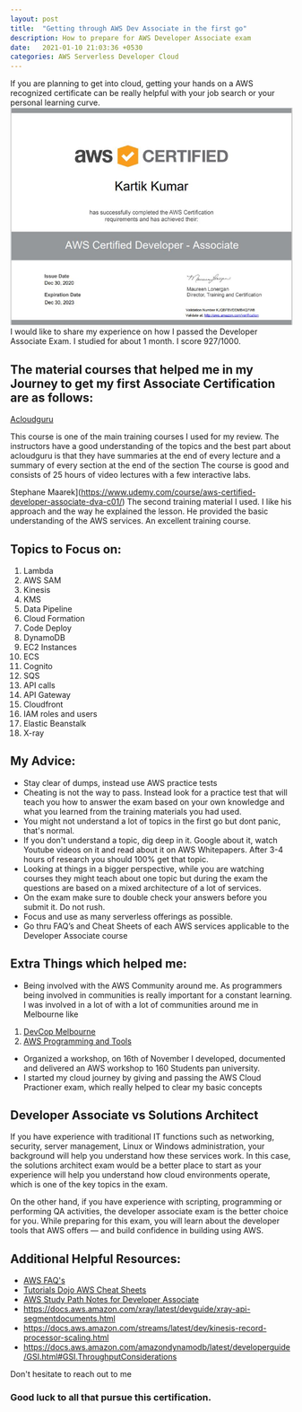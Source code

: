 ```yaml
---
layout: post
title:  "Getting through AWS Dev Associate in the first go"
description: How to prepare for AWS Developer Associate exam
date:   2021-01-10 21:03:36 +0530
categories: AWS Serverless Developer Cloud
---
```

If you are planning to get into cloud, getting your hands on a AWS recognized certificate can be really helpful with your job search or your personal learning curve.
![A test image](/assets/Capture.JPG)
I would like to share my experience on how I passed the Developer Associate Exam. I studied for about 1 month. I score 927/1000.

## The material courses that helped me in my Journey to get my first Associate Certification are as follows:

[Acloudguru](https://www.udemy.com/course/aws-certified-developer-associate/)

This course is one of the main training courses I used for my review. The instructors have a good understanding of the topics and the best part about acloudguru is that they have summaries at the end of every lecture and a summary of every section at the end of the section 
The course is good and consists of 25 hours of video lectures with a few interactive labs.

Stephane Maarek](https://www.udemy.com/course/aws-certified-developer-associate-dva-c01/)
The second training material I used. I like his approach and the way he explained the lesson. He provided the basic understanding of the AWS services. An excellent training course.

## Topics to Focus on:
1. Lambda
2. AWS SAM
3. Kinesis
4. KMS
5. Data Pipeline
6. Cloud Formation
7. Code Deploy
8. DynamoDB
9. EC2 Instances
10. ECS
11. Cognito
12. SQS
13. API calls
14. API Gateway
15. Cloudfront
16. IAM roles and users
17. Elastic Beanstalk
18. X-ray

## My Advice:
* Stay clear of dumps, instead use AWS practice tests 
* Cheating is not the way to pass. Instead look for a practice test that will teach you how to answer the exam based on your own knowledge and what you learned from the training materials you had used.
* You might not understand a lot of topics in the first go but dont panic, that's normal.
* If you don't understand a topic, dig deep in it. Google about it, watch Youtube videos on it and read about it on AWS Whitepapers. After 3-4 hours of research you should 100% get that topic.
* Looking at things in a bigger perspective, while you are watching courses they might teach about one topic but during the exam the questions are based on a mixed architecture of a lot of services.
* On the exam make sure to double check your answers before you submit it. Do not rush.
* Focus and use as many serverless offerings as possible.
* Go thru FAQ’s and Cheat Sheets of each AWS services applicable to the Developer Associate course

## Extra Things which helped me:
* Being involved with the AWS Community around me. As programmers being involved in communities is really important for a constant learning. I was involved in a lot of with a lot of communities around me in Melbourne like
1. [DevCop Melbourne](https://www.meetup.com/DevCoP-Melbourne/)
2. [AWS Programming and Tools](https://www.meetup.com/Melbourne-AWS-Programming-and-Tools-Meetup/)
* Organized a workshop, on 16th of November I developed, documented and delivered an AWS workshop to 160 Students pan university.
* I started my cloud journey by giving and passing the AWS Cloud Practioner exam, which really helped to clear my basic concepts

## Developer Associate vs Solutions Architect
If you have experience with traditional IT functions such as networking, security, server management, Linux or Windows administration, your background will help you understand how these services work.  In this case, the solutions architect exam would be a better place to start as your experience will help you understand how cloud environments operate, which is one of the key topics in the exam.  

On the other hand, if you have experience with scripting, programming or performing QA activities, the developer associate exam is the better choice for you. While preparing for this exam, you will learn about the developer tools that AWS offers — and build confidence in building using AWS.

## Additional Helpful Resources:
-   [AWS FAQ's](https://aws.amazon.com/faqs/)
-   [Tutorials Dojo AWS Cheat Sheets](https://tutorialsdojo.com/aws-cheat-sheets/)
-   [AWS Study Path Notes for Developer Associate](https://tutorialsdojo.com/aws-certified-developer-associate/)
-   <https://docs.aws.amazon.com/xray/latest/devguide/xray-api-segmentdocuments.html>
-   <https://docs.aws.amazon.com/streams/latest/dev/kinesis-record-processor-scaling.html>
-   <https://docs.aws.amazon.com/amazondynamodb/latest/developerguide/GSI.html#GSI.ThroughputConsiderations>

Don't hesitate to reach out to me

### Good luck to all that pursue this certification.
